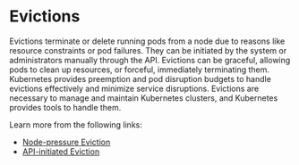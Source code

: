 # Evictions

Evictions terminate or delete running pods from a node due to reasons like resource constraints or pod failures. They can be initiated by the system or administrators manually through the API. Evictions can be graceful, allowing pods to clean up resources, or forceful, immediately terminating them. Kubernetes provides preemption and pod disruption budgets to handle evictions effectively and minimize service disruptions. Evictions are necessary to manage and maintain Kubernetes clusters, and Kubernetes provides tools to handle them.

Learn more from the following links:

- [Node-pressure Eviction](https://kubernetes.io/docs/concepts/scheduling-eviction/node-pressure-eviction/)
- [API-initiated Eviction](https://kubernetes.io/docs/concepts/scheduling-eviction/api-eviction/)
